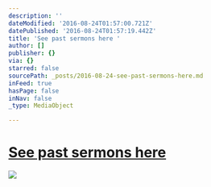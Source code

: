 ```yaml
---
description: ''
dateModified: '2016-08-24T01:57:00.721Z'
datePublished: '2016-08-24T01:57:19.442Z'
title: 'See past sermons here '
author: []
publisher: {}
via: {}
starred: false
sourcePath: _posts/2016-08-24-see-past-sermons-here.md
inFeed: true
hasPage: false
inNav: false
_type: MediaObject

---
```

# [See past sermons here][0]
![](https://the-grid-user-content.s3-us-west-2.amazonaws.com/7e1804d6-a07c-400d-ad74-90b746301bd9.jpg)

[0]: https://www.youtube.com/c/GoChurchNorman